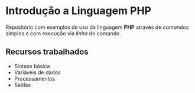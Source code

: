 # Introdução a Linguagem PHP

Repositório com exemplos de uso da linguagem **PHP** através de *comandos* simples e com execução via  _linha_ de comando.

## Recursos trabalhados 

- Sintaxe básica
- Variáveis de dados
- Processamentos
- Saídas
